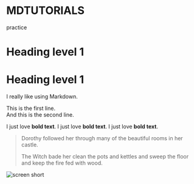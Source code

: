 # MDTUTORIALS
practice
# Heading level 1
<h1>Heading level 1</h1>
I really like using Markdown.
<p>This is the first line.<br>
And this is the second line.</p>

I just love __bold text__.
I just love **bold text**.
I just love <strong>bold text</strong>.

> Dorothy followed her through many of the beautiful rooms in her castle.
>
> The Witch bade her clean the pots and kettles and sweep the floor and keep the fire fed with wood.

![screen short](Screenshot(38))
